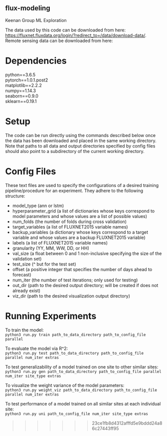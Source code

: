 ## flux-modeling
Keenan Group ML Exploration

The data used by this code can be downloaded from here: https://fluxnet.fluxdata.org/login/?redirect_to=/data/download-data/. 
Remote sensing data can be downloaded from here: 

# Dependencies
python==3.6.5  
pytorch==1.0.1.post2  
matplotlib==2.2.2  
numpy==1.14.3  
seaborn==0.9.0  
sklearn==0.19.1  

# Setup
The code can be run directly using the commands described below once the data has been downloaded and placed in the same working directory. Note that paths to all data and output directories specified by config files should also point to a subdirectory of the current working directory.

# Config Files
These text files are used to specify the configurations of a desired training pipeline/procedure for an experiment. They adhere to the following structure:

- model_type (ann or lstm)
- hyperparameter_grid (a list of dictionaries whose keys correspond to model parameters and whose values are a list of possible values)
- num_folds (the number of folds during cross validation)
- target_variables (a list of FLUXNET2015 variable names)
- backup_variables (a dictionary whose keys correspond to a target variable and whose values are a backup FLUXNET2015 variable)
- labels (a list of FLUXNET2015 variable names)
- granularity (YY, MM, WW, DD, or HH)
- val_size (a float between 0 and 1 non-inclusive specifying the size of the validation set)
- test_size (^ but for the test set)
- offset (a positive integer that specifies the number of days ahead to forecast)
- num_iter (the number of test iterations; only used for testing)
- out_dir (path to the desired output directory; will be created if does not already exist)
- viz_dir (path to the desired visualization output directory)

# Running Experiments
To train the model:  
`python3 run.py train path_to_data_directory path_to_config_file parallel`  

To evaluate the model via R^2:  
`python3 run.py test path_to_data_directory path_to_config_file parallel num_iter extras`  

To test generalizability of a model trained on one site to other similar sites:  
`python3 run.py gen path_to_data_directory path_to_config_file parallel num_iter site_type extras`  

To visualize the weight variance of the model parameters:    
`python3 run.py weight_viz path_to_data_directory path_to_config_file parallel num_iter extras`  

To test performance of a model trained on all similar sites at each individual site:    
`python3 run.py uni path_to_config_file num_iter site_type extras`  
>>>>>>> 23ce1fb8d4312afffd5e9bddd24a86c27443ff95

